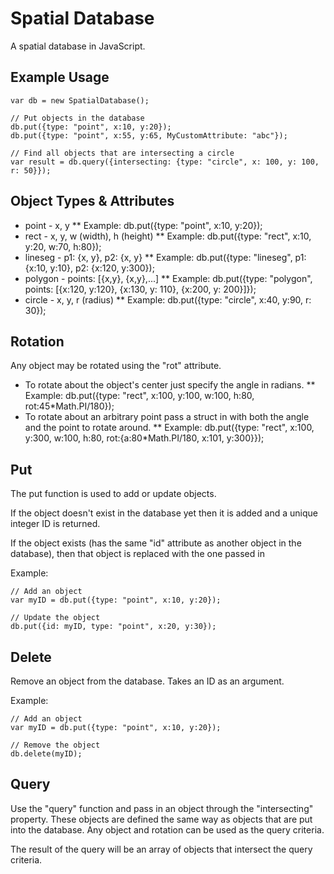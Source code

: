 Spatial Database
===============

A spatial database in JavaScript.

## Example Usage

	var db = new SpatialDatabase();

	// Put objects in the database
	db.put({type: "point", x:10, y:20});
	db.put({type: "point", x:55, y:65, MyCustomAttribute: "abc"});

	// Find all objects that are intersecting a circle
	var result = db.query({intersecting: {type: "circle", x: 100, y: 100, r: 50}});


## Object Types &amp; Attributes

* point - x, y
** Example: db.put({type: "point", x:10, y:20});
* rect  - x, y, w (width), h (height)
** Example: db.put({type: "rect", x:10, y:20, w:70, h:80});
* lineseg - p1: {x, y}, p2: {x, y}
** Example: db.put({type: "lineseg", p1: {x:10, y:10}, p2: {x:120, y:300});
* polygon - points: [{x,y}, {x,y},...]
** Example: db.put({type: "polygon", points: [{x:120, y:120}, {x:130, y: 110}, {x:200, y: 200}]});
* circle - x, y, r (radius)
** Example: db.put({type: "circle", x:40, y:90, r: 30});

## Rotation

Any object may be rotated using the "rot" attribute.

* To rotate about the object's center just specify the angle in radians.
** Example: db.put({type: "rect", x:100, y:100, w:100, h:80, rot:45*Math.PI/180});
* To rotate about an arbitrary point pass a struct in with both the angle and the point to rotate around.
** Example: db.put({type: "rect", x:100, y:300, w:100, h:80, rot:{a:80*Math.PI/180, x:101, y:300}});

## Put

The put function is used to add or update objects.

If the object doesn't exist in the database yet then it is added and a unique integer ID is returned.

If the object exists (has the same "id" attribute as another object in the database), then that object is replaced with the one passed in

Example:

	// Add an object
	var myID = db.put({type: "point", x:10, y:20});

	// Update the object
	db.put({id: myID, type: "point", x:20, y:30});

## Delete

Remove an object from the database. Takes an ID as an argument.

Example: 

	// Add an object
	var myID = db.put({type: "point", x:10, y:20});

	// Remove the object
	db.delete(myID);

## Query

Use the "query" function and pass in an object through the "intersecting" property. These objects are defined the same way as objects that are put into the database. Any object and rotation can be used as the query criteria.

The result of the query will be an array of objects that intersect the query criteria.

